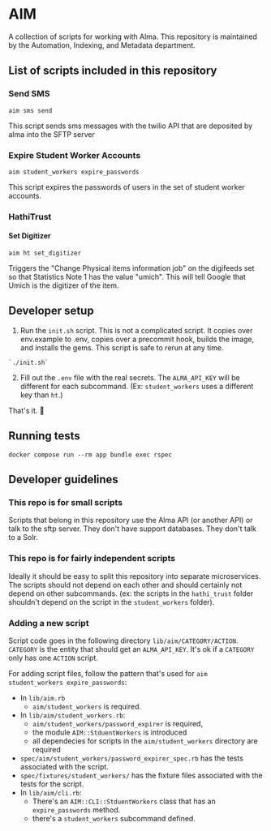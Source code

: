 # AIM

A collection of scripts for  working with Alma. This repository is maintained by the Automation, Indexing, and Metadata department. 

## List of scripts included in this repository

### Send SMS

```
aim sms send
```

This script sends sms messages with the twilio API that are deposited by alma into the SFTP server

### Expire Student Worker Accounts

```
aim student_workers expire_passwords
```

This script expires the passwords of users in the set of student worker
accounts.

### HathiTrust

#### Set Digitizer

```
aim ht set_digitizer
```

Triggers the "Change Physical items information job" on the digifeeds set so
that Statistics Note 1 has the value "umich". This will tell Google that Umich
is the digitizer of the item. 

## Developer setup

1. Run the `init.sh` script. This is not a complicated script. It copies over
   env.example to .env, copies over a precommit hook, builds the image, and
   installs the gems. This script is safe to rerun at any time.

```
`./init.sh`
```

2. Fill out the `.env` file with the real secrets. The `ALMA_API_KEY` will be
   different for each subcommand. (Ex: `student_workers` uses a different key
   than `ht`.)

That's it. 🎉

## Running tests

```
docker compose run --rm app bundle exec rspec
```

## Developer guidelines

### This repo is for small scripts

Scripts that belong in this repository use the Alma API (or another API) or talk
to the sftp server. They don't have support databases. They don't talk to a
Solr. 

### This repo is for fairly independent scripts

Ideally it should be easy to split this repository into separate microservices.
The scripts should not depend on each other and should certainly not depend on
other subcommands. (ex: the scripts in the `hathi_trust` folder shouldn't depend
on the script in the `student_workers` folder). 

### Adding a new script

Script code goes in the following directory `lib/aim/CATEGORY/ACTION`.
`CATEGORY` is the entity that should get an `ALMA_API_KEY`. It's ok if a
`CATEGORY` only has one `ACTION` script.

For adding script files, follow the pattern that's used for `aim student_workers
expire_passwords`:

* In `lib/aim.rb`
  * `aim/student_workers` is required. 
* In `lib/aim/student_workers.rb`:
  * `aim/student_workers/password_expirer` is required, 
  *  the module `AIM::StduentWorkers` is introduced 
  * all dependecies for scripts in the `aim/student_workers` directory are
    required
* `spec/aim/student_workers/password_expirer_spec.rb` has the tests associated
  with the script.
* `spec/fixtures/student_workers/` has the fixture files associated with the
  tests for the script.
* In `lib/aim/cli.rb`:
  * There's an `AIM::CLI::StduentWorkers` class that has an `expire_passwords`
    method.
  * there's a `student_workers` subcommand defined. 

